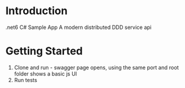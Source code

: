 # Introduction 
.net6 C# Sample App 
A modern distributed DDD service api

# Getting Started
1.	Clone and run - swagger page opens, using the same port and root folder shows a basic js UI
2.	Run tests


